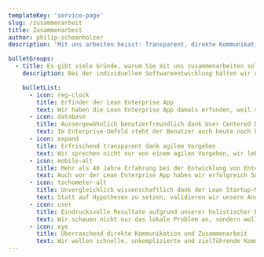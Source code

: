 ```yaml
---
templateKey: 'service-page'
slug: /zusammenarbeit
title: Zusammenarbeit
author: philip-schoenholzer
description: 'Mit uns arbeiten heisst: Transparent, direkte Kommunikation, benutzerfreundliche Lösungen, eindrucksvolle Resultate.'

bulletGroups:
  - title: Es gibt viele Gründe, warum Sie mit uns zusammenarbeiten sollten.
    description: Bei der individuellen Softwareentwicklung halten wir uns an das <a href="http://www.lean-enterprise-app.com/">Manifest der Lean Enterprise App</a>.

    bulletList:
      - icon: reg-clock
        title: Erfinder der Lean Enterprise App
        text: Wir haben die Lean Enterprise App damals erfunden, weil sie einfach logisch ist. Dadurch, dass wir bereits mehrere Apps entwickelt haben, wissen wir was funktioniert und was nicht. Wir haben unser Vorgehen über die Zeit genau darauf abgestimmt um optimale Resultate zu erhalten. Profitieren Sie davon!
      - icon: database
        title: Aussergewöhnlich benutzerfreundlich dank User Centered Design
        text: Im Enterprise-Umfeld steht der Benutzer auch heute noch hinten an. Der moderne Benutzer lässt sich aber nicht mehr nur mit Funktionen abspecken, sondern erwartet auch eine entsprechend verständliche, einfache und schnelle Bedienung. Mit User Centered Design steht der Benutzer im Zentrum. Dieses aussergewöhliche Vorgehen für Enterprise-Software führt zu aussergewöhnlich benutzerfreundlichen Lösungen.
      - icon: expand
        title: Erfrischend transparent dank agilem Vorgehen
        text: Wir sprechen nicht nur von einem agilen Vorgehen, wir leben es tatsächlich und dies mit grossem Erfolg. Der Fortschritt eines Projektes wird bei uns nicht nur kommuniziert sondern von Ihnen in Ihrem Unternehmen erlebt. Sie stellen den Fortschritt anhand funktionierender Software fest, welche bei Ihnen tatsächlich im Einsatz ist. Alle zwei Wochen erhalten Sie ein echtes Software-Update!
      - icon: mobile-alt
        title: Mehr als 40 Jahre Erfahrung bei der Entwicklung von Enterprise-Software
        text: Auch vor der Lean Enterprise App haben wir erfolgreich Software entwickelt. Wir haben Einsicht in die Prozesse und Abläufe in Unternehmen und deren Software gehabt. All dieses Wissen ist in die Lean Enterprise App geflossen.
      - icon: tachometer-alt
        title: Unvergleichlich wissenschaftlich dank der Lean Startup-Methodik
        text: Statt auf Hypothesen zu setzen, validieren wir unsere Annahmen. Ideen, Lösungen und Annahmen werden bei uns möglichst einfach getestet, bevor diese umgesetzt werden. So verschwenden wir keine kostbare Entwicklungszeit.
      - icon: user
        title: Eindrucksvolle Resultate aufgrund unserer holistischer Betrachtung
        text: Wir schauen nicht nur das lokale Problem an, sondern wollen immer auch den Gesamtkontext verstehen um echte, ganzheitliche und funktionierende Lösungen liefern zu können.
      - icon: eye
        title: Überraschend direkte Kommunikation und Zusammenarbeit
        text: Wir wollen schnelle, unkomplizierte und zielführende Kommunikation. Keine Meetings und keine Mails. Tauchen Fragen auf oder stehen Entscheidungen an, so werden diese sofort in Angriff genommen. Der direkte Kontakt ist uns wichtig und lässt Missverständnisse gar nicht erst aufkommen.
---
```


